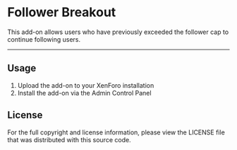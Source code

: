 Follower Breakout
=================
This add-on allows users who have previously exceeded the follower cap to
continue following users.

--------------------------------------------------------------------------------

Usage
-----
1. Upload the add-on to your XenForo installation
2. Install the add-on via the Admin Control Panel

License
-------
For the full copyright and license information, please view the LICENSE file
that was distributed with this source code.
